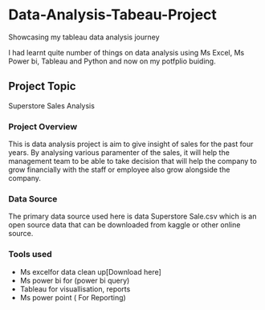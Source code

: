 # Data-Analysis-Tabeau-Project
Showcasing my tableau data analysis journey

I had learnt quite number of things on data analysis using Ms Excel, Ms Power bi, Tableau and Python and now on my potfplio buiding.

## Project Topic

Superstore Sales Analysis

### Project Overview

This is data analysis project is aim to give insight of sales for the past four years. By analysing various paramenter of the 
sales, it will help the management team to be able to take decision that will help the company to grow financially with the staff or 
employee also grow alongside the company.

### Data Source
The primary data source used here is data Superstore Sale.csv which is an open source data that can be downloaded from kaggle or
other online source. 

### Tools used
- Ms excelfor data clean up[Download here]
- Ms power bi for (power bi query)
- Tableau for visuallisation, reports
- Ms power point ( For Reporting)
